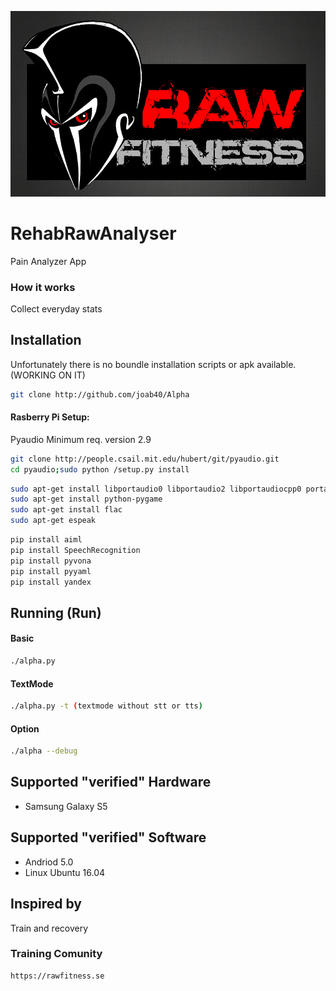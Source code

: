 ![REHABPAINANALYSER](https://raw.githubusercontent.com/joab40/RehabPainAnalyzer/data/logo.jpg)
# RehabRawAnalyser
Pain Analyzer App

### How it works
Collect everyday stats

## Installation
Unfortunately there is no boundle installation scripts or apk available. (WORKING ON IT)

```sh
git clone http://github.com/joab40/Alpha
```

#### Rasberry Pi Setup:
Pyaudio Minimum req. version 2.9

```sh
git clone http://people.csail.mit.edu/hubert/git/pyaudio.git
cd pyaudio;sudo python /setup.py install
```
```sh
sudo apt-get install libportaudio0 libportaudio2 libportaudiocpp0 portaudio19-dev python-dev 
sudo apt-get install python-pygame
sudo apt-get install flac
sudo apt-get espeak 
```
```sh
pip install aiml
pip install SpeechRecognition
pip install pyvona
pip install pyyaml
pip install yandex
```
## Running (Run)
#### Basic
```sh
./alpha.py
```
#### TextMode
```sh
./alpha.py -t (textmode without stt or tts)
```
#### Option
```sh
./alpha --debug
```


## Supported "verified" Hardware
 - Samsung Galaxy S5

## Supported "verified" Software
 - Andriod 5.0
 - Linux Ubuntu 16.04

## Inspired by
Train and recovery

###  Training Comunity
```sh
https://rawfitness.se

```
